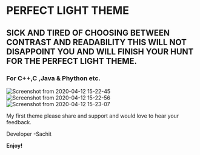 # PERFECT LIGHT THEME

## SICK AND TIRED OF CHOOSING BETWEEN CONTRAST AND READABILITY THIS WILL NOT DISAPPOINT YOU AND WILL FINISH YOUR HUNT FOR THE PERFECT LIGHT THEME.


### For C++,C ,Java & Phython etc.

![Screenshot from 2020-04-12 15-22-45](https://user-images.githubusercontent.com/40958743/79066001-12496e00-7cd2-11ea-86df-684e95bcd494.png)
![Screenshot from 2020-04-12 15-22-56](https://user-images.githubusercontent.com/40958743/79066013-24c3a780-7cd2-11ea-805c-269da5ac43a2.png)
![Screenshot from 2020-04-12 15-23-07](https://user-images.githubusercontent.com/40958743/79066020-34db8700-7cd2-11ea-8db3-d7d01f713a49.png)





My first theme please share and support and would love to hear your feedback.

Developer -Sachit

**Enjoy!**
